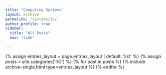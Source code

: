 ```yaml
---
title: "Computing Systems"
layout: archive
permalink: /systems/io/
author_profile: true
sidebar:
  title: "All Posts"
  nav: "side"

---
```


{% assign entries_layout = page.entries_layout | default: 'list' %}
{% assign posts = site.categories['I/O'] %}
{% for post in posts %} {% include archive-single.html type=entries_layout %} {% endfor %}
